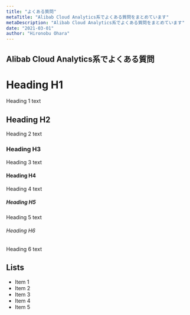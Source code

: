 ```yaml
---
title: "よくある質問"
metaTitle: "Alibab Cloud Analytics系でよくある質問をまとめています"
metaDescription: "Alibab Cloud Analytics系でよくある質問をまとめています"
date: "2021-03-01"
author: "Hironobu Ohara"
---
```



## Alibab Cloud Analytics系でよくある質問


# Heading H1
Heading 1 text

## Heading H2
Heading 2 text

### Heading H3
Heading 3 text

#### Heading H4
Heading 4 text

##### Heading H5
Heading 5 text

###### Heading H6
Heading 6 text

## Lists
- Item 1
- Item 2
- Item 3
- Item 4
- Item 5




